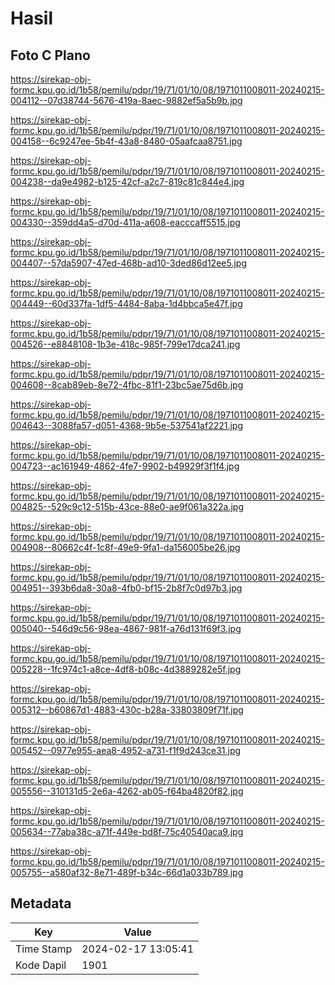 # Hasil

## Foto C Plano

https://sirekap-obj-formc.kpu.go.id/1b58/pemilu/pdpr/19/71/01/10/08/1971011008011-20240215-004112--07d38744-5676-419a-8aec-9882ef5a5b9b.jpg

https://sirekap-obj-formc.kpu.go.id/1b58/pemilu/pdpr/19/71/01/10/08/1971011008011-20240215-004158--6c9247ee-5b4f-43a8-8480-05aafcaa8751.jpg

https://sirekap-obj-formc.kpu.go.id/1b58/pemilu/pdpr/19/71/01/10/08/1971011008011-20240215-004238--da9e4982-b125-42cf-a2c7-819c81c844e4.jpg

https://sirekap-obj-formc.kpu.go.id/1b58/pemilu/pdpr/19/71/01/10/08/1971011008011-20240215-004330--359dd4a5-d70d-411a-a608-eacccaff5515.jpg

https://sirekap-obj-formc.kpu.go.id/1b58/pemilu/pdpr/19/71/01/10/08/1971011008011-20240215-004407--57da5907-47ed-468b-ad10-3ded86d12ee5.jpg

https://sirekap-obj-formc.kpu.go.id/1b58/pemilu/pdpr/19/71/01/10/08/1971011008011-20240215-004449--60d337fa-1df5-4484-8aba-1d4bbca5e47f.jpg

https://sirekap-obj-formc.kpu.go.id/1b58/pemilu/pdpr/19/71/01/10/08/1971011008011-20240215-004526--e8848108-1b3e-418c-985f-799e17dca241.jpg

https://sirekap-obj-formc.kpu.go.id/1b58/pemilu/pdpr/19/71/01/10/08/1971011008011-20240215-004608--8cab89eb-8e72-4fbc-81f1-23bc5ae75d6b.jpg

https://sirekap-obj-formc.kpu.go.id/1b58/pemilu/pdpr/19/71/01/10/08/1971011008011-20240215-004643--3088fa57-d051-4368-9b5e-537541af2221.jpg

https://sirekap-obj-formc.kpu.go.id/1b58/pemilu/pdpr/19/71/01/10/08/1971011008011-20240215-004723--ac161949-4862-4fe7-9902-b49929f3f1f4.jpg

https://sirekap-obj-formc.kpu.go.id/1b58/pemilu/pdpr/19/71/01/10/08/1971011008011-20240215-004825--529c9c12-515b-43ce-88e0-ae9f061a322a.jpg

https://sirekap-obj-formc.kpu.go.id/1b58/pemilu/pdpr/19/71/01/10/08/1971011008011-20240215-004908--80662c4f-1c8f-49e9-9fa1-da156005be26.jpg

https://sirekap-obj-formc.kpu.go.id/1b58/pemilu/pdpr/19/71/01/10/08/1971011008011-20240215-004951--393b6da8-30a8-4fb0-bf15-2b8f7c0d97b3.jpg

https://sirekap-obj-formc.kpu.go.id/1b58/pemilu/pdpr/19/71/01/10/08/1971011008011-20240215-005040--546d9c56-98ea-4867-981f-a76d131f69f3.jpg

https://sirekap-obj-formc.kpu.go.id/1b58/pemilu/pdpr/19/71/01/10/08/1971011008011-20240215-005228--1fc974c1-a8ce-4df8-b08c-4d3889282e5f.jpg

https://sirekap-obj-formc.kpu.go.id/1b58/pemilu/pdpr/19/71/01/10/08/1971011008011-20240215-005312--b60867d1-4883-430c-b28a-33803809f71f.jpg

https://sirekap-obj-formc.kpu.go.id/1b58/pemilu/pdpr/19/71/01/10/08/1971011008011-20240215-005452--0977e955-aea8-4952-a731-f1f9d243ce31.jpg

https://sirekap-obj-formc.kpu.go.id/1b58/pemilu/pdpr/19/71/01/10/08/1971011008011-20240215-005556--310131d5-2e6a-4262-ab05-f64ba4820f82.jpg

https://sirekap-obj-formc.kpu.go.id/1b58/pemilu/pdpr/19/71/01/10/08/1971011008011-20240215-005634--77aba38c-a71f-449e-bd8f-75c40540aca9.jpg

https://sirekap-obj-formc.kpu.go.id/1b58/pemilu/pdpr/19/71/01/10/08/1971011008011-20240215-005755--a580af32-8e71-489f-b34c-66d1a033b789.jpg


## Metadata

| Key        | Value               |
| ---------- | ------------------- |
| Time Stamp | 2024-02-17 13:05:41 |
| Kode Dapil | 1901                |



